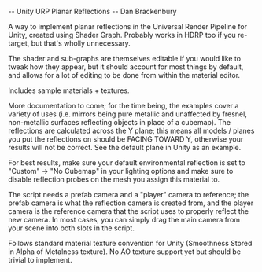 -- Unity URP Planar Reflections
-- Dan Brackenbury

A way to implement planar reflections in the Universal Render Pipeline for Unity, created using Shader Graph.
Probably works in HDRP too if you re-target, but that's wholly unnecessary.

The shader and sub-graphs are themselves editable if you would like to tweak how they appear, but it should account for most things by default, and allows for a lot of editing to be done from within the material editor.

Includes sample materials + textures.

More documentation to come; for the time being, the examples cover a variety of uses (i.e. mirrors being pure metallic and unaffected by fresnel, non-metallic surfaces reflecting objects in place of a cubemap).
The reflections are calculated across the Y plane; this means all models / planes you put the reflections on should be FACING TOWARD Y, otherwise your results will not be correct. See the default plane in Unity as an example.

For best results, make sure your default environmental reflection is set to "Custom" -> "No Cubemap" in your lighting options and make sure to disable reflection probes on the mesh you assign this material to.

The script needs a prefab camera and a "player" camera to reference; the prefab camera is what the reflection camera is created from, and the player camera is the reference camera that the script uses to properly reflect the new camera.
In most cases, you can simply drag the main camera from your scene into both slots in the script.

Follows standard material texture convention for Unity (Smoothness Stored in Alpha of Metalness texture). No AO texture support yet but should be trivial to implement.